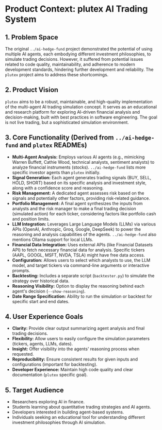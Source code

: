# Product Context: plutex AI Trading System

## 1. Problem Space

The original `../ai-hedge-fund` project demonstrated the potential of using multiple AI agents, each embodying different investment philosophies, to simulate trading decisions. However, it suffered from potential issues related to code quality, maintainability, and adherence to modern development standards, hindering further development and reliability. The `plutex` project aims to address these shortcomings.

## 2. Product Vision

`plutex` aims to be a robust, maintainable, and high-quality implementation of the multi-agent AI trading simulation concept. It serves as an educational and research platform for exploring AI-driven financial analysis and decision-making, built with best practices in software engineering. The goal is not live trading, but a sophisticated simulation environment.

## 3. Core Functionality (Derived from `../ai-hedge-fund` and `plutex` READMEs)

- **Multi-Agent Analysis:** Employs various AI agents (e.g., mimicking Warren Buffett, Cathie Wood, technical analysts, sentiment analysts) to analyze financial instruments (stocks). `../ai-hedge-fund` lists more specific investor agents than `plutex` initially.
- **Signal Generation:** Each agent generates trading signals (BUY, SELL, HOLD, SHORT) based on its specific analysis and investment style, along with a confidence score and reasoning.
- **Risk Management:** A dedicated agent assesses risk based on the signals and potentially other factors, providing risk-related guidance.
- **Portfolio Management:** A final agent synthesizes the inputs from analysts and the risk manager to make a final trading decision (simulated action) for each ticker, considering factors like portfolio cash and position limits.
- **LLM Integration:** Leverages Large Language Models (LLMs) via various APIs (OpenAI, Anthropic, Groq, Google, DeepSeek) to power the reasoning and analysis capabilities of the agents. `../ai-hedge-fund` also mentions Ollama support for local LLMs.
- **Financial Data Integration:** Uses external APIs (like Financial Datasets API) to fetch necessary financial data for analysis. Specific tickers (AAPL, GOOGL, MSFT, NVDA, TSLA) might have free data access.
- **Configuration:** Allows users to select which analysts to use, the LLM model, and target tickers via command-line arguments or interactive prompts.
- **Backtesting:** Includes a separate script (`backtester.py`) to simulate the strategy over historical data.
- **Reasoning Visibility:** Option to display the reasoning behind each agent's decision (`--show-reasoning`).
- **Date Range Specification:** Ability to run the simulation or backtest for specific start and end dates.

## 4. User Experience Goals

- **Clarity:** Provide clear output summarizing agent analysis and final trading decisions.
- **Flexibility:** Allow users to easily configure the simulation parameters (tickers, agents, LLMs, dates).
- **Insight:** Offer visibility into the agents' reasoning process when requested.
- **Reproducibility:** Ensure consistent results for given inputs and configurations (important for backtesting).
- **Developer Experience:** Maintain high code quality and clear documentation (`plutex` specific goal).

## 5. Target Audience

- Researchers exploring AI in finance.
- Students learning about quantitative trading strategies and AI agents.
- Developers interested in building agent-based systems.
- Individuals seeking an educational tool for understanding different investment philosophies through AI simulation.
